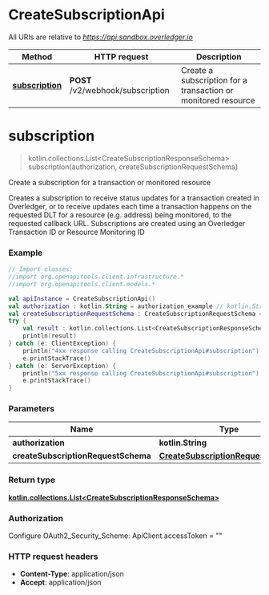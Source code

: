 # CreateSubscriptionApi

All URIs are relative to *https://api.sandbox.overledger.io*

Method | HTTP request | Description
------------- | ------------- | -------------
[**subscription**](CreateSubscriptionApi.md#subscription) | **POST** /v2/webhook/subscription | Create a subscription for a transaction or monitored resource 


<a name="subscription"></a>
# **subscription**
> kotlin.collections.List&lt;CreateSubscriptionResponseSchema&gt; subscription(authorization, createSubscriptionRequestSchema)

Create a subscription for a transaction or monitored resource 

Creates a subscription to receive status updates for a transaction created in Overledger, or to receive updates each time a transaction happens on the requested DLT for a resource (e.g. address) being monitored, to the requested callback URL.  Subscriptions are created using an Overledger Transaction ID or Resource Monitoring ID

### Example
```kotlin
// Import classes:
//import org.openapitools.client.infrastructure.*
//import org.openapitools.client.models.*

val apiInstance = CreateSubscriptionApi()
val authorization : kotlin.String = authorization_example // kotlin.String | 
val createSubscriptionRequestSchema : CreateSubscriptionRequestSchema = {"ids":["71633eb9-dcda-4a7d-a176-12ac0d0bb076"],"callbackUrl":"https://callbackurl/endpoint","type":"resourceMonitoringId"} // CreateSubscriptionRequestSchema | 
try {
    val result : kotlin.collections.List<CreateSubscriptionResponseSchema> = apiInstance.subscription(authorization, createSubscriptionRequestSchema)
    println(result)
} catch (e: ClientException) {
    println("4xx response calling CreateSubscriptionApi#subscription")
    e.printStackTrace()
} catch (e: ServerException) {
    println("5xx response calling CreateSubscriptionApi#subscription")
    e.printStackTrace()
}
```

### Parameters

Name | Type | Description  | Notes
------------- | ------------- | ------------- | -------------
 **authorization** | **kotlin.String**|  |
 **createSubscriptionRequestSchema** | [**CreateSubscriptionRequestSchema**](CreateSubscriptionRequestSchema.md)|  |

### Return type

[**kotlin.collections.List&lt;CreateSubscriptionResponseSchema&gt;**](CreateSubscriptionResponseSchema.md)

### Authorization


Configure OAuth2_Security_Scheme:
    ApiClient.accessToken = ""

### HTTP request headers

 - **Content-Type**: application/json
 - **Accept**: application/json

